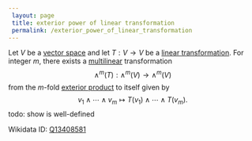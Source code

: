 ```yaml
---
 layout: page
 title: exterior power of linear transformation
 permalink: /exterior_power_of_linear_transformation
---
```

Let $V$ be a [vector space](https://defsmath.github.io/DefsMath/vector_space) and let $T:V\to V$ be a [linear transformation](https://defsmath.github.io/DefsMath/linear_transformation). For integer $m$, there exists a [multilinear](https://defsmath.github.io/DefsMath/multilinear) transformation $$\wedge^m(T): \wedge^m(V) \to \wedge^m(V)$$ from the $m$-fold [exterior product](https://defsmath.github.io/DefsMath/exterior_power_of_a_vector_space) to itself given by $$v_1\wedge\cdots\wedge v_m \mapsto T(v_1)\wedge\cdots\wedge T(v_m).$$ 
todo: show is well-defined

Wikidata ID: [Q13408581](https://www.wikidata.org/wiki/Q13408581)